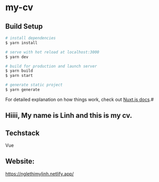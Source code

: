 # my-cv

## Build Setup

```bash
# install dependencies
$ yarn install

# serve with hot reload at localhost:3000
$ yarn dev

# build for production and launch server
$ yarn build
$ yarn start

# generate static project
$ yarn generate
```

For detailed explanation on how things work, check out [Nuxt.js docs](https://nuxtjs.org).#

## Hiiii, My name is Linh and this is my cv. 
## Techstack

Vue


## Website: 
https://nglethimylinh.netlify.app/
